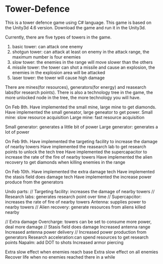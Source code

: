 # Tower-Defence
This is a tower defence game using C# language.
 This game is based on the Unity3d 4.6 version.
 Download the game and run it in the Unity3d.

 Currently, there are five types of towers in the game.
 1. basic tower: can attack one enemy
 2. shotgun tower: can attack at least on enemy in the attack range, the maximum number is four enemies
 3. slow tower: the enemies in the range will move slower than the others
 4. missile tower: the tower can shot a missile and cause an explosion, the enemies in the explosion area will be attacked
 5. laser tower: the tower will cause high damage
 
 There are mines(for resources), generators(for energy) and reasearch labs(for research points).
 There is also a technology tree in the game, the more unlocked node in the tree, the more technology you will have.

  On Feb 8th.
 Have implemented the small mine, large mine to get diamonds.
 Have implemented the small geneator, large geneator to get power.
 Small mine: slow resource acquisition
 Large mine: fast resource acquisition
 
 Small generator: generates a little bit of power
 Large generator: generates a lot of power


 On Feb 9th.
 Have implemented the targeting facility to increase the damage of nearby towers
 Have implemented the reasearch lab to get research points to unlock the tech tree
 Have implemented the supercapacitor to increase the rate of the fire of nearby towers
 Have implemented the alien recovery to get diamonds when killing enemies in the range
 
 On Feb 10th.
 Have implemented the extra damage tech
 Have implemented the stasis field does damage tech
 Have implemented the increase power produce from the generators
 
Undo parts: 
// Targeting facility: increases the damage of nearby towers
// Research labs: generates research point over time
// Supercapcitor: increases the rate of fire of nearby towers
 Antenna: supplies power to nearby towers
// Alien recovery: generate resources from aliens killed nearby
 
// Extra damage
 Overcharge: towers can be set to consume more power, deal more damage
// Stasis field does damage
 Increased antenna range
 Increased antenna power delivery
// Increased power production from generators 
 Research acceleration:can spend resources to get research points
 Napalm: add DOT to shots
 Increased armor piercing
 
 Extra slow effect when enemies reach base
 Extra slow effect on all enemies
 Recover life when no enemies reached there in a while
 
 
